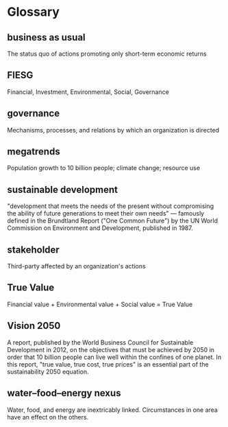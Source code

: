 # Glossary

## business as usual
The status quo of actions promoting only short-term economic returns


## FIESG
Financial, Investment, Environmental, Social, Governance

## governance
Mechanisms, processes, and relations by which an organization is directed 


## megatrends
Population growth to 10 billion people; climate change; resource use


## sustainable development
"development that meets the needs of the present without compromising the ability of future generations to meet their own needs" — famously defined in the Brundtland Report ("One Common Future") by the UN World Commission on Environment and Development, published in 1987.

## stakeholder
Third-party affected by an organization's actions


## True Value
Financial value + Environmental value + Social value = True Value


## Vision 2050
A report, published by the World Business Council for Sustainable Development in 2012, on the objectives that must be achieved by 2050 in order that 10 billion people can live well within the confines of one planet. In this report, "true value, true cost, true prices" is an essential part of the sustainability 2050 equation.


## water–food–energy nexus
Water, food, and energy are inextricably linked. Circumstances in one area have an effect on the others.


